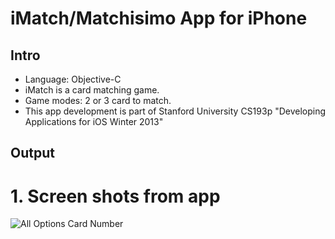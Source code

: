 iMatch/Matchisimo App for iPhone
=====

Intro
-----
* Language: Objective-C
* iMatch is a card matching game.
* Game modes: 2 or 3 card to match.
* This app development is part of Stanford University CS193p "Developing Applications for iOS Winter 2013"

Output
------
# 1. Screen shots from app
 ![All Options Card Number](https://raw.github.com/eldardamari/ios/master/Matchisimo/img/app_screens.png)
